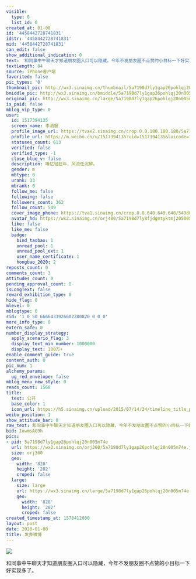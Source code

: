 ```yaml
---
visible:
  type: 0
  list_id: 0
created_at: 01-08
id: '4458442728741831'
idstr: '4458442728741831'
mid: '4458442728741831'
can_edit: false
show_additional_indication: 0
text: '和同事中午聊天才知道朋友圈入口可以隐藏，今年不发朋友圈不点赞的小目标一下好实现多了。 '
textLength: 84
source: iPhone客户端
favorited: false
pic_types: '0'
thumbnail_pic: http://wx3.sinaimg.cn/thumbnail/5a7198d7ly1gap26pohlqj20n005m74e.jpg
bmiddle_pic: http://wx3.sinaimg.cn/bmiddle/5a7198d7ly1gap26pohlqj20n005m74e.jpg
original_pic: http://wx3.sinaimg.cn/large/5a7198d7ly1gap26pohlqj20n005m74e.jpg
is_paid: false
mblog_vip_type: 0
user:
  id: 1517394135
  screen_name: 李消极
  profile_image_url: https://tvax2.sinaimg.cn/crop.0.0.180.180.180/5a7198d7ly8fjdgmtyktmj20500500so.jpg?KID=imgbed,tva&Expires=1606399217&ssig=mm5qVT9M2D
  profile_url: https://m.weibo.cn/u/1517394135?uid=1517394135&luicode=10000011&lfid=2304131517394135_-_WEIBO_SECOND_PROFILE_WEIBO
  statuses_count: 613
  verified: false
  verified_type: -1
  close_blue_v: false
  description: 唯忆轻狂年，风流任沉醉。
  gender: m
  mbtype: 0
  urank: 33
  mbrank: 0
  follow_me: false
  following: false
  followers_count: 362
  follow_count: 549
  cover_image_phone: https://tva1.sinaimg.cn/crop.0.0.640.640.640/549d0121tw1egm1kjly3jj20hs0hsq4f.jpg
  avatar_hd: https://wx2.sinaimg.cn/orj480/5a7198d7ly8fjdgmtyktmj20500500so.jpg
  like: false
  like_me: false
  badge:
    bind_taobao: 1
    unread_pool: 1
    unread_pool_ext: 1
    user_name_certificate: 1
    hongbao_2020: 2
reposts_count: 0
comments_count: 3
attitudes_count: 0
pending_approval_count: 0
isLongText: false
reward_exhibition_type: 0
hide_flag: 0
mlevel: 0
mblogtype: 0
rid: '1_0_50_6666433926602280820_0_0_0'
more_info_type: 0
extern_safe: 0
number_display_strategy:
  apply_scenario_flag: 3
  display_text_min_number: 1000000
  display_text: 100万+
enable_comment_guide: true
content_auth: 0
pic_num: 1
alchemy_params:
  ug_red_envelope: false
mblog_menu_new_style: 0
reads_count: 1568
title:
  text: 公开
  base_color: 1
  icon_url: https://h5.sinaimg.cn/upload/2015/07/14/34/timeline_title_public_default.png
weibo_position: 1
show_attitude_bar: 0
raw_text: 和同事中午聊天才知道朋友圈入口可以隐藏，今年不发朋友圈不点赞的小目标一下好实现多了。 ​​​
bid: IowmsAG9h
pics:
- pid: 5a7198d7ly1gap26pohlqj20n005m74e
  url: https://wx3.sinaimg.cn/orj360/5a7198d7ly1gap26pohlqj20n005m74e.jpg
  size: orj360
  geo:
    width: '828'
    height: '202'
    croped: false
  large:
    size: large
    url: https://wx3.sinaimg.cn/large/5a7198d7ly1gap26pohlqj20n005m74e.jpg
    geo:
      width: '828'
      height: '202'
      croped: false
created_timestamp_at: 1578412800
layout: post
date: 2020-01-08
title: 发表微博
---
```


![](http://wx3.sinaimg.cn/large/5a7198d7ly1gap26pohlqj20n005m74e.jpg)

和同事中午聊天才知道朋友圈入口可以隐藏，今年不发朋友圈不点赞的小目标一下好实现多了。 

